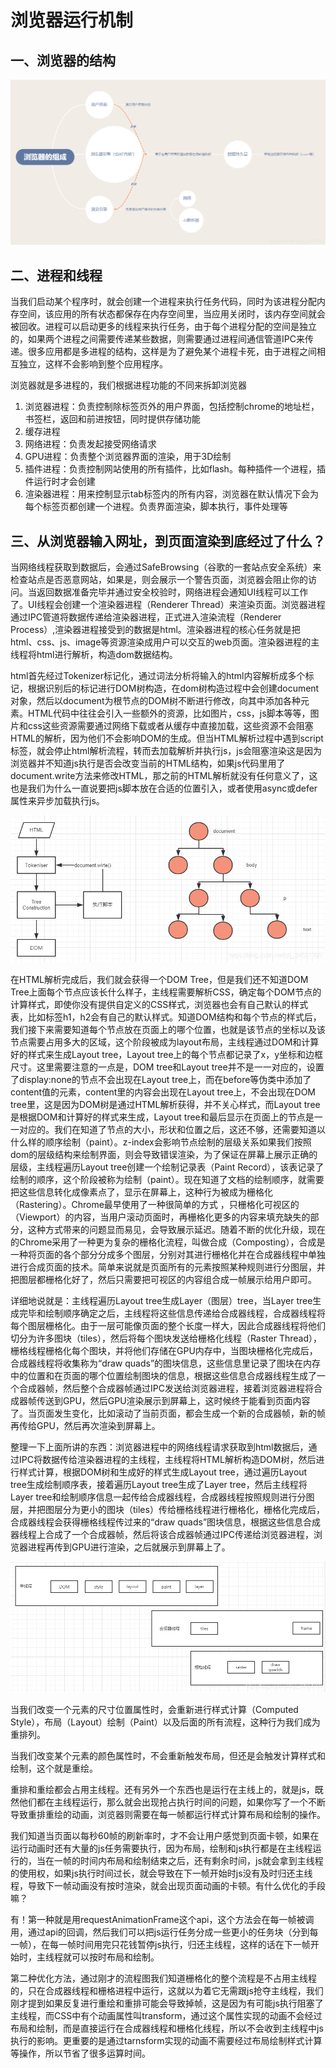 # 浏览器运行机制

## 一、浏览器的结构

<img src="./images/operating-machining/1.png" data-fancybox="gallery">

## 二、进程和线程
当我们启动某个程序时，就会创建一个进程来执行任务代码，同时为该进程分配内存空间，该应用的所有状态都保存在内存空间里，当应用关闭时，该内存空间就会被回收。进程可以启动更多的线程来执行任务，由于每个进程分配的空间是独立的，如果两个进程之间需要传递某些数据，则需要通过进程间通信管道IPC来传递。很多应用都是多进程的结构，这样是为了避免某个进程卡死，由于进程之间相互独立，这样不会影响到整个应用程序。

浏览器就是多进程的，我们根据进程功能的不同来拆卸浏览器

1. 浏览器进程：负责控制除标签页外的用户界面，包括控制chrome的地址栏，书签栏，返回和前进按钮，同时提供存储功能
2. 缓存进程
3. 网络进程：负责发起接受网络请求
4. GPU进程：负责整个浏览器界面的渲染，用于3D绘制
5. 插件进程：负责控制网站使用的所有插件，比如flash。每种插件一个进程，插件运行时才会创建
6. 渲染器进程：用来控制显示tab标签内的所有内容，浏览器在默认情况下会为每个标签页都创建一个进程。负责界面渲染，脚本执行，事件处理等

## 三、从浏览器输入网址，到页面渲染到底经过了什么？
当网络线程获取到数据后，会通过SafeBrowsing（谷歌的一套站点安全系统）来检查站点是否恶意网站，如果是，则会展示一个警告页面，浏览器会阻止你的访问。当返回数据准备完毕并通过安全校验时，网络进程会通知UI线程可以工作了。UI线程会创建一个渲染器进程（Renderer Thread）来渲染页面。浏览器进程通过IPC管道将数据传递给渲染器进程，正式进入渲染流程（Renderer Process）,渲染器进程接受到的数据是html。渲染器进程的核心任务就是把html、css、js、image等资源渲染成用户可以交互的web页面。渲染器进程的主线程将html进行解析，构造dom数据结构。

html首先经过Tokenizer标记化，通过词法分析将输入的html内容解析成多个标记，根据识别后的标记进行DOM树构造，在dom树构造过程中会创建document对象，然后以document为根节点的DOM树不断进行修改，向其中添加各种元素。HTML代码中往往会引入一些额外的资源，比如图片，css，js脚本等等，图片和css这些资源需要通过网络下载或者从缓存中直接加载，这些资源不会阻塞HTML的解析，因为他们不会影响DOM的生成。但当HTML解析过程中遇到script标签，就会停止html解析流程，转而去加载解析并执行js，js会阻塞渲染这是因为浏览器并不知道js执行是否会改变当前的HTML结构，如果js代码里用了document.write方法来修改HTML，那之前的HTML解析就没有任何意义了，这也是我们为什么一直说要把js脚本放在合适的位置引入，或者使用async或defer属性来异步加载执行js。

<img src="./images/operating-machining/2.png" data-fancybox="gallery">

在HTML解析完成后，我们就会获得一个DOM Tree，但是我们还不知道DOM Tree上面每个节点应该长什么样子，主线程需要解析CSS，确定每个DOM节点的计算样式，即使你没有提供自定义的CSS样式，浏览器也会有自己默认的样式表，比如标签h1，h2会有自己的默认样式。知道DOM结构和每个节点的样式后，我们接下来需要知道每个节点放在页面上的哪个位置，也就是该节点的坐标以及该节点需要占用多大的区域，这个阶段被成为layout布局，主线程通过DOM和计算好的样式来生成Layout tree，Layout tree上的每个节点都记录了x，y坐标和边框尺寸。这里需要注意的一点是，DOM tree和Layout tree并不是一一对应的，设置了display:none的节点不会出现在Layout tree上，而在before等伪类中添加了content值的元素，content里的内容会出现在Layout tree上，不会出现在DOM tree里，这是因为DOM树是通过HTML解析获得，并不关心样式，而Layout tree是根据DOM和计算好的样式来生成，Layout tree和最后显示在页面上的节点是一一对应的。我们在知道了节点的大小，形状和位置之后，这还不够，还需要知道以什么样的顺序绘制（paint）。z-index会影响节点绘制的层级关系如果我们按照dom的层级结构来绘制界面，则会导致错误渲染，为了保证在屏幕上展示正确的层级，主线程遍历Layout tree创建一个绘制记录表（Paint Record），该表记录了绘制的顺序，这个阶段被称为绘制（paint）。现在知道了文档的绘制顺序，就需要把这些信息转化成像素点了，显示在屏幕上，这种行为被成为栅格化（Rastering）。Chrome最早使用了一种很简单的方式 ，只栅格化可视区的（Viewport）的内容，当用户滚动页面时，再栅格化更多的内容来填充缺失的部分，这种方式带来的问题显而易见，会导致展示延迟。随着不断的优化升级，现在的Chrome采用了一种更为复杂的栅格化流程，叫做合成（Composting），合成是一种将页面的各个部分分成多个图层，分别对其进行栅格化并在合成器线程中单独进行合成页面的技术。简单来说就是页面所有的元素按照某种规则进行分图层，并把图层都栅格化好了，然后只需要把可视区的内容组合成一帧展示给用户即可。

详细地说就是：主线程遍历Layout tree生成Layer（图层）tree，当Layer tree生成完毕和绘制顺序确定之后，主线程将这些信息传递给合成器线程，合成器线程将每个图层栅格化。由于一层可能像页面的整个长度一样大，因此合成器线程将他们切分为许多图块（tiles），然后将每个图块发送给栅格化线程（Raster Thread），栅格线程栅格化每个图块，并将他们存储在GPU内存中，当图块栅格化完成后，合成器线程将收集称为“draw quads”的图块信息，这些信息里记录了图块在内存中的位置和在页面的哪个位置绘制图块的信息，根据这些信息合成器线程生成了一个合成器帧，然后整个合成器帧通过IPC发送给浏览器进程，接着浏览器进程将合成器帧传送到GPU，然后GPU渲染展示到屏幕上，这时候终于能看到页面内容了。当页面发生变化，比如滚动了当前页面，都会生成一个新的合成器帧，新的帧再传给GPU，然后再次渲染到屏幕上。

整理一下上面所讲的东西：浏览器进程中的网络线程请求获取到html数据后，通过IPC将数据传给渲染器进程的主线程，主线程将HTML解析构造DOM树，然后进行样式计算，根据DOM树和生成好的样式生成Layout tree，通过遍历Layout tree生成绘制顺序表，接着遍历Layout tree生成了Layer tree，然后主线程将Layer tree和绘制顺序信息一起传给合成器线程，合成器线程按照规则进行分图层，并把图层分为更小的图块（tiles）传给栅格线程进行栅格化，栅格化完成后，合成器线程会获得栅格线程传过来的“draw quads”图块信息，根据这些信息合成器线程上合成了一个合成器帧，然后将该合成器帧通过IPC传递给浏览器进程，浏览器进程再传到GPU进行渲染，之后就展示到屏幕上了。

<img src="./images/operating-machining/3.png" data-fancybox="gallery">

当我们改变一个元素的尺寸位置属性时，会重新进行样式计算（Computed Style），布局（Layout）绘制（Paint）以及后面的所有流程，这种行为我们成为重排列。

当我们改变某个元素的颜色属性时，不会重新触发布局，但还是会触发计算样式和绘制，这个就是重绘。

重排和重绘都会占用主线程。还有另外一个东西也是运行在主线上的，就是js，既然他们都在主线程运行，那么就会出现抢占执行时间的问题，如果你写了一个不断导致重排重绘的动画，浏览器则需要在每一帧都运行样式计算布局和绘制的操作。

我们知道当页面以每秒60帧的刷新率时，才不会让用户感觉到页面卡顿，如果在运行动画时还有大量的js任务需要执行，因为布局，绘制和js执行都是在主线程运行的，当在一帧的时间内布局和绘制结束之后，还有剩余时间，js就会拿到主线程的使用权，如果js执行时间过长，就会导致在下一帧开始时js没有及时归还主线程，导致下一帧动画没有按时渲染，就会出现页面动画的卡顿。有什么优化的手段嘛？

有！第一种就是用requestAnimationFrame这个api，这个方法会在每一帧被调用，通过api的回调，然后我们可以把js运行任务分成一些更小的任务块（分到每一帧），在每一帧时间用完只花钱暂停js执行，归还主线程，这样的话在下一帧开始时，主线程就可以按时布局和绘制。

第二种优化方法，通过刚才的流程图我们知道栅格化的整个流程是不占用主线程的，只在合成器线程和栅格进程中运行，这就以为着它无需跟js抢夺主线程，我们刚才提到如果反复进行重绘和重排可能会导致掉帧，这是因为有可能js执行阻塞了主线程，而CSS中有个动画属性叫transform，通过这个属性实现的动画不会经过布局和绘制，而是直接运行在合成器线程和栅格化线程，所以不会收到主线程中js执行的影响。更重要的是通过tarnsform实现的动画不需要经过布局绘制样式计算等操作，所以节省了很多运算时间。



​